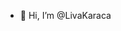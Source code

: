 - 👋 Hi, I’m @LivaKaraca

<!---
LivaKaraca/LivaKaraca is a ✨ special ✨ repository because its `README.md` (this file) appears on your GitHub profile.
You can click the Preview link to take a look at your changes.
--->
